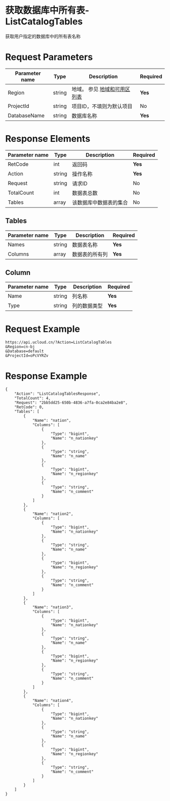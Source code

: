 # 获取数据库中所有表-ListCatalogTables

获取用户指定的数据库中的所有表名称

# Request Parameters
|Parameter name|Type|Description|Required|
|---|---|---|---|
|Region|string|地域。 参见 [地域和可用区列表](../summary/regionlist.html)|**Yes**|
|ProjectId|string|项目ID，不填则为默认项目|No|
|DatabaseName|string|数据库名称|**Yes**|

# Response Elements
|Parameter name|Type|Description|Required|
|---|---|---|---|
|RetCode|int|返回码|**Yes**|
|Action|string|操作名称|**Yes**|
|Request|string|请求ID|No|
|TotalCount|int|数据表总数|No|
|Tables|array|该数据库中数据表的集合|No|

## Tables
|Parameter name|Type|Description|Required|
|---|---|---|---|
|Names|string|数据表名称|**Yes**|
|Columns|array|数据表的所有列|**Yes**|

## Column
|Parameter name|Type|Description|Required|
|---|---|---|---|
|Name|string|列名称|**Yes**|
|Type|string|列的数据类型|**Yes**|

# Request Example
```
https://api.ucloud.cn/?Action=ListCatalogTables
&Region=cn-bj
&Database=default
&ProjectId=oPcVYRZv
```

# Response Example
```
{
    "Action": "ListCatalogTablesResponse", 
    "TotalCount": 4, 
    "Request": "2bb5dd25-650b-4836-a7fa-0ca2e84ba2e8", 
    "RetCode": 0, 
    "Tables": [
        {
            "Name": "nation", 
            "Columns": [
                {
                    "Type": "bigint", 
                    "Name": "n_nationkey"
                }, 
                {
                    "Type": "string", 
                    "Name": "n_name"
                }, 
                {
                    "Type": "bigint", 
                    "Name": "n_regionkey"
                }, 
                {
                    "Type": "string", 
                    "Name": "n_comment"
                }
            ]
        }, 
        {
            "Name": "nation2", 
            "Columns": [
                {
                    "Type": "bigint", 
                    "Name": "n_nationkey"
                }, 
                {
                    "Type": "string", 
                    "Name": "n_name"
                }, 
                {
                    "Type": "bigint", 
                    "Name": "n_regionkey"
                }, 
                {
                    "Type": "string", 
                    "Name": "n_comment"
                }
            ]
        }, 
        {
            "Name": "nation3", 
            "Columns": [
                {
                    "Type": "bigint", 
                    "Name": "n_nationkey"
                }, 
                {
                    "Type": "string", 
                    "Name": "n_name"
                }, 
                {
                    "Type": "bigint", 
                    "Name": "n_regionkey"
                }, 
                {
                    "Type": "string", 
                    "Name": "n_comment"
                }
            ]
        }, 
        {
            "Name": "nation4", 
            "Columns": [
                {
                    "Type": "bigint", 
                    "Name": "n_nationkey"
                }, 
                {
                    "Type": "string", 
                    "Name": "n_name"
                }, 
                {
                    "Type": "bigint", 
                    "Name": "n_regionkey"
                }, 
                {
                    "Type": "string", 
                    "Name": "n_comment"
                }
            ]
        }
    ]
}
```

